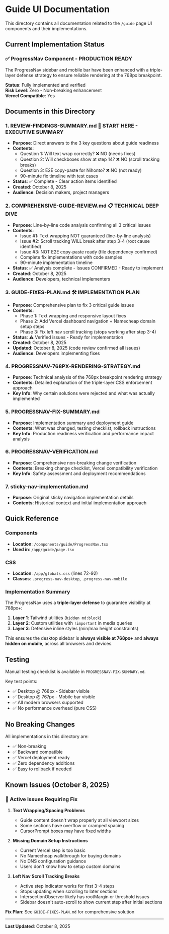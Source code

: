 # Guide UI Documentation

This directory contains all documentation related to the `/guide` page UI components and their implementations.

## Current Implementation Status

### ✅ ProgressNav Component - PRODUCTION READY

The ProgressNav sidebar and mobile bar have been enhanced with a triple-layer defense strategy to ensure reliable rendering at the 768px breakpoint.

**Status**: Fully implemented and verified  
**Risk Level**: Zero - Non-breaking enhancement  
**Vercel Compatible**: Yes  

## Documents in this Directory

### 1. REVIEW-FINDINGS-SUMMARY.md 🎯 **START HERE - EXECUTIVE SUMMARY**
- **Purpose**: Direct answers to the 3 key questions about guide readiness
- **Contents**: 
  - Question 1: Will text wrap correctly? ❌ NO (needs fixes)
  - Question 2: Will checkboxes show at step 14? ❌ NO (scroll tracking breaks)
  - Question 3: E2E copy-paste for Nihonto? ❌ NO (not ready)
  - 90-minute fix timeline with test cases
- **Status**: ✅ Complete - Clear action items identified
- **Created**: October 8, 2025
- **Audience**: Decision makers, project managers

### 2. COMPREHENSIVE-GUIDE-REVIEW.md 📋 **TECHNICAL DEEP DIVE**
- **Purpose**: Line-by-line code analysis confirming all 3 critical issues
- **Contents**: 
  - Issue #1: Text wrapping NOT guaranteed (line-by-line analysis)
  - Issue #2: Scroll tracking WILL break after step 3-4 (root cause identified)
  - Issue #3: NOT E2E copy-paste ready (file dependency confirmed)
  - Complete fix implementations with code samples
  - 90-minute implementation timeline
- **Status**: ✅ Analysis complete - Issues CONFIRMED - Ready to implement
- **Created**: October 8, 2025
- **Audience**: Developers, technical implementers

### 3. GUIDE-FIXES-PLAN.md 🛠 **IMPLEMENTATION PLAN**
- **Purpose**: Comprehensive plan to fix 3 critical guide issues
- **Contents**: 
  - Phase 1: Text wrapping and responsive layout fixes
  - Phase 2: Add Vercel dashboard navigation + Namecheap domain setup steps
  - Phase 3: Fix left nav scroll tracking (stops working after step 3-4)
- **Status**: ⚠️ Verified issues - Ready for implementation
- **Created**: October 8, 2025
- **Updated**: October 8, 2025 (code review confirmed all issues)
- **Audience**: Developers implementing fixes

### 4. PROGRESSNAV-768PX-RENDERING-STRATEGY.md
- **Purpose**: Technical analysis of the 768px breakpoint rendering strategy
- **Contents**: Detailed explanation of the triple-layer CSS enforcement approach
- **Key Info**: Why certain solutions were rejected and what was actually implemented

### 5. PROGRESSNAV-FIX-SUMMARY.md
- **Purpose**: Implementation summary and deployment guide
- **Contents**: What was changed, testing checklist, rollback instructions
- **Key Info**: Production readiness verification and performance impact analysis

### 6. PROGRESSNAV-VERIFICATION.md
- **Purpose**: Comprehensive non-breaking change verification
- **Contents**: Breaking change checklist, Vercel compatibility verification
- **Key Info**: Safety assessment and deployment recommendations

### 7. sticky-nav-implementation.md
- **Purpose**: Original sticky navigation implementation details
- **Contents**: Historical context and initial implementation approach

## Quick Reference

### Components
- **Location**: `/components/guide/ProgressNav.tsx`
- **Used in**: `/app/guide/page.tsx`

### CSS
- **Location**: `/app/globals.css` (lines 72-92)
- **Classes**: `.progress-nav-desktop`, `.progress-nav-mobile`

### Implementation Summary

The ProgressNav uses a **triple-layer defense** to guarantee visibility at 768px+:

1. **Layer 1**: Tailwind utilities (`hidden md:block`)
2. **Layer 2**: Custom utilities with `!important` in media queries
3. **Layer 3**: Defensive inline styles (min/max height constraints)

This ensures the desktop sidebar is **always visible at 768px+** and **always hidden on mobile**, across all browsers and devices.

## Testing

Manual testing checklist is available in `PROGRESSNAV-FIX-SUMMARY.md`.

Key test points:
- ✅ Desktop @ 768px - Sidebar visible
- ✅ Desktop @ 767px - Mobile bar visible
- ✅ All modern browsers supported
- ✅ No performance overhead (pure CSS)

## No Breaking Changes

All implementations in this directory are:
- ✅ Non-breaking
- ✅ Backward compatible
- ✅ Vercel deployment ready
- ✅ Zero dependency additions
- ✅ Easy to rollback if needed

## Known Issues (October 8, 2025)

### 🔴 Active Issues Requiring Fix

1. **Text Wrapping/Spacing Problems**
   - Guide content doesn't wrap properly at all viewport sizes
   - Some sections have overflow or cramped spacing
   - CursorPrompt boxes may have fixed widths

2. **Missing Domain Setup Instructions**
   - Current Vercel step is too basic
   - No Namecheap walkthrough for buying domains
   - No DNS configuration guidance
   - Users don't know how to setup custom domains

3. **Left Nav Scroll Tracking Breaks**
   - Active step indicator works for first 3-4 steps
   - Stops updating when scrolling to later sections
   - IntersectionObserver likely has rootMargin or threshold issues
   - Sidebar doesn't auto-scroll to show current step after initial sections

**Fix Plan**: See `GUIDE-FIXES-PLAN.md` for comprehensive solution

---

**Last Updated**: October 8, 2025

